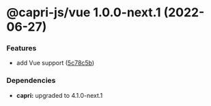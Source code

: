 # @capri-js/vue 1.0.0-next.1 (2022-06-27)


### Features

* add Vue support ([5c78c5b](https://github.com/capri-js/capri/commit/5c78c5b6f0a9210d419b56cb6956d8dbc7e267d8))





### Dependencies

* **capri:** upgraded to 4.1.0-next.1
